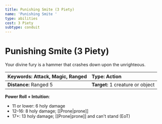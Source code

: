 ```yaml
---
title: Punishing Smite (3 Piety)
name: 'Punishing Smite '
type: abilities
cost: 3 Piety
subtype: conduit
---
```


# Punishing Smite (3 Piety)

Your divine fury is a hammer that crashes down upon the unrighteous.

| **Keywords:** Attack, Magic, Ranged | **Type:** Action                 |
| :---------------------------------- | :------------------------------- |
| **Distance:** Ranged 5              | **Target:** 1 creature or object |

**Power Roll + Intuition**:

- 11 or lower: 6 holy damage
- 12–16: 8 holy damage; [[Prone|prone]]
- 17+: 13 holy damage; [[Prone|prone]] and can't stand (EoT)
